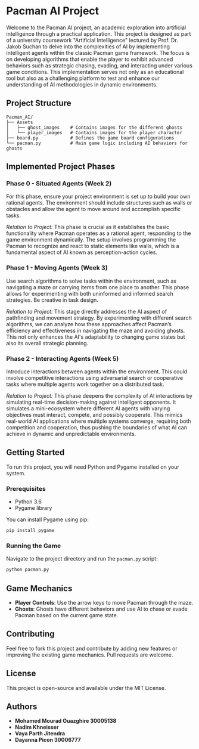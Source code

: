
# Pacman AI Project

Welcome to the Pacman AI project, an academic exploration into artificial intelligence through a practical application. This project is designed as part of a university coursework "Artificial Intelligence" lectured by Prof. Dr. Jakob Suchan to delve into the complexities of AI by implementing intelligent agents within the classic Pacman game framework. The focus is on developing algorithms that enable the player to exhibit advanced behaviors such as strategic chasing, evading, and interacting under various game conditions. This implementation serves not only as an educational tool but also as a challenging platform to test and enhance our understanding of AI methodologies in dynamic environments.

## Project Structure

```
Pacman_AI/
├── Assets
│   ├── ghost_images    # Contains images for the different ghosts
│   └── player_images   # Contains images for the player character
├── board.py            # Defines the game board configurations
└── pacman.py           # Main game logic including AI behaviors for ghosts
```

## Implemented Project Phases

### Phase 0 - Situated Agents (Week 2)
For this phase, ensure your project environment is set up to build your own rational agents. The environment should include structures such as walls or obstacles and allow the agent to move around and accomplish specific tasks.

*Relation to Project:*
This phase is crucial as it establishes the basic functionality where Pacman operates as a rational agent, responding to the game environment dynamically. The setup involves programming the Pacman to recognize and react to static elements like walls, which is a fundamental aspect of AI known as perception-action cycles.

### Phase 1 - Moving Agents (Week 3)
Use search algorithms to solve tasks within the environment, such as navigating a maze or carrying items from one place to another. This phase allows for experimenting with both uninformed and informed search strategies. Be creative in task design.

*Relation to Project:*
This stage directly addresses the AI aspect of pathfinding and movement strategy. By experimenting with different search algorithms, we can analyze how these approaches affect Pacman’s efficiency and effectiveness in navigating the maze and avoiding ghosts. This not only enhances the AI's adaptability to changing game states but also its overall strategic planning.

### Phase 2 - Interacting Agents (Week 5)
Introduce interactions between agents within the environment. This could involve competitive interactions using adversarial search or cooperative tasks where multiple agents work together on a distributed task.

*Relation to Project:*
This phase deepens the complexity of AI interactions by simulating real-time decision-making against intelligent opponents. It simulates a mini-ecosystem where different AI agents with varying objectives must interact, compete, and possibly cooperate. This mimics real-world AI applications where multiple systems converge, requiring both competition and cooperation, thus pushing the boundaries of what AI can achieve in dynamic and unpredictable environments.

## Getting Started

To run this project, you will need Python and Pygame installed on your system.

### Prerequisites

- Python 3.6
- Pygame library

You can install Pygame using pip:

```bash
pip install pygame
```

### Running the Game

Navigate to the project directory and run the `pacman.py` script:

```bash
python pacman.py
```

## Game Mechanics

- **Player Controls**: Use the arrow keys to move Pacman through the maze.
- **Ghosts**: Ghosts have different behaviors and use AI to chase or evade Pacman based on the current game state.


## Contributing

Feel free to fork this project and contribute by adding new features or improving the existing game mechanics. Pull requests are welcome.

## License

This project is open-source and available under the MIT License.

## Authors
- **Mohamed Mourad Ouazghire 30005138**
- **Nadim Khneisser**
- **Vaya Parth Jitendra**
- **Dayanna Picon 30006777**
